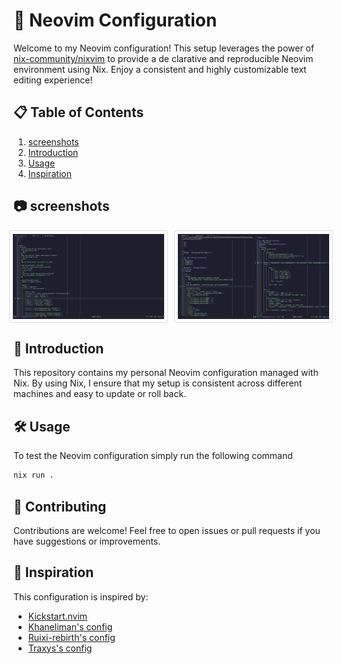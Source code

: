 # 🌟 Neovim Configuration

Welcome to my Neovim configuration! This setup leverages the power of [nix-community/nixvim](https://github.com/nix-community/nixvim) to provide a de
clarative and reproducible Neovim environment using Nix. Enjoy a consistent and highly customizable text editing experience!

## 📋 Table of Contents

1. [screenshots](#-screenshots)
2. [Introduction](#-introduction)
3. [Usage](#-usage)
4. [Inspiration](#-inspiration)

## 📷 screenshots

<div style="display: flex; gap: 10px; justify-content: center;">
  <img src="assets/screenshot1.png" alt="Screenshot 1" style="width: 48%; border: 1px solid #ddd; border-radius: 4px; padding: 5px;">
  <img src="assets/screenshot2.png" alt="Screenshot 2" style="width: 48%; border: 1px solid #ddd; border-radius: 4px; padding: 5px;">
</div>

## 🌟 Introduction

This repository contains my personal Neovim configuration managed with Nix. By using Nix, I ensure that my setup is consistent across different machines and easy to update or roll back.

## 🛠 Usage

To test the Neovim configuration simply run the following command

```sh
nix run .
```

## 🤝 Contributing

Contributions are welcome! Feel free to open issues or pull requests if you have suggestions or improvements.

## 🌙 Inspiration

This configuration is inspired by:

- [Kickstart.nvim](https://github.com/nvim-lua/kickstart.nvim)
- [Khaneliman's config](https://github.com/khaneliman/khanelinix/tree/main/modules/home/programs/terminal/editors/neovim)
- [Ruixi-rebirth's config](https://github.com/Ruixi-rebirth/nvim-flake)
- [Traxys's config](https://github.com/traxys/Nixfiles/tree/master/neovim)
